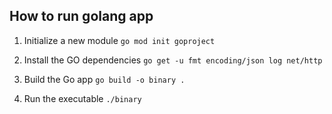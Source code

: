 ## How to run golang app

1. Initialize a new module
`go mod init goproject`

2. Install the GO dependencies
`go get -u fmt encoding/json log net/http`

3. Build the Go app
`go build -o binary .`

4. Run the executable
`./binary`